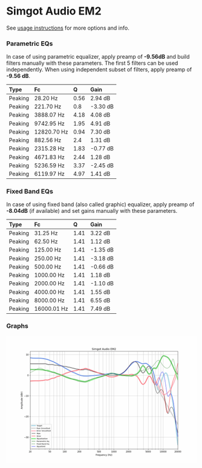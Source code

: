 # Simgot Audio EM2
See [usage instructions](https://github.com/jaakkopasanen/AutoEq#usage) for more options and info.

### Parametric EQs
In case of using parametric equalizer, apply preamp of **-9.56dB** and build filters manually
with these parameters. The first 5 filters can be used independently.
When using independent subset of filters, apply preamp of **-9.56 dB**.

| Type    | Fc          |    Q | Gain     |
|:--------|:------------|:-----|:---------|
| Peaking | 28.20 Hz    | 0.56 | 2.94 dB  |
| Peaking | 221.70 Hz   | 0.8  | -3.30 dB |
| Peaking | 3888.07 Hz  | 4.18 | 4.08 dB  |
| Peaking | 9742.95 Hz  | 1.95 | 4.91 dB  |
| Peaking | 12820.70 Hz | 0.94 | 7.30 dB  |
| Peaking | 882.56 Hz   | 2.4  | 1.31 dB  |
| Peaking | 2315.28 Hz  | 1.83 | -0.77 dB |
| Peaking | 4671.83 Hz  | 2.44 | 1.28 dB  |
| Peaking | 5236.59 Hz  | 3.37 | -2.45 dB |
| Peaking | 6119.97 Hz  | 4.97 | 1.41 dB  |

### Fixed Band EQs
In case of using fixed band (also called graphic) equalizer, apply preamp of **-8.04dB**
(if available) and set gains manually with these parameters.

| Type    | Fc          |    Q | Gain     |
|:--------|:------------|:-----|:---------|
| Peaking | 31.25 Hz    | 1.41 | 3.22 dB  |
| Peaking | 62.50 Hz    | 1.41 | 1.12 dB  |
| Peaking | 125.00 Hz   | 1.41 | -1.35 dB |
| Peaking | 250.00 Hz   | 1.41 | -3.18 dB |
| Peaking | 500.00 Hz   | 1.41 | -0.66 dB |
| Peaking | 1000.00 Hz  | 1.41 | 1.18 dB  |
| Peaking | 2000.00 Hz  | 1.41 | -1.10 dB |
| Peaking | 4000.00 Hz  | 1.41 | 1.55 dB  |
| Peaking | 8000.00 Hz  | 1.41 | 6.55 dB  |
| Peaking | 16000.01 Hz | 1.41 | 7.49 dB  |

### Graphs
![](./Simgot%20Audio%20EM2.png)